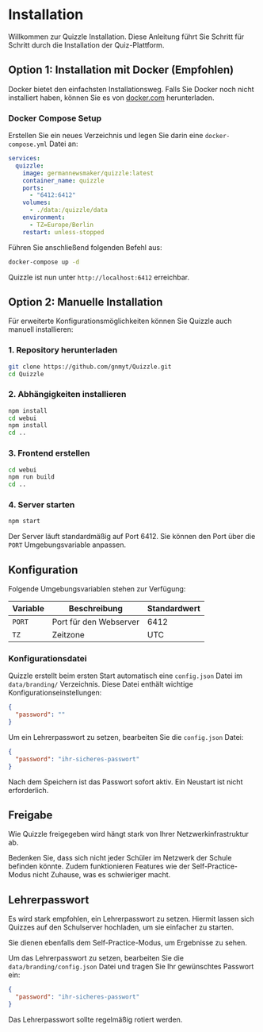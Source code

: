 # Installation

Willkommen zur Quizzle Installation. Diese Anleitung führt Sie Schritt für Schritt durch die Installation der
Quiz-Plattform.

## Option 1: Installation mit Docker (Empfohlen)

Docker bietet den einfachsten Installationsweg. Falls Sie Docker noch nicht installiert haben, können Sie es
von [docker.com](https://docker.com) herunterladen.

### Docker Compose Setup

Erstellen Sie ein neues Verzeichnis und legen Sie darin eine `docker-compose.yml` Datei an:

```yaml
services:
  quizzle:
    image: germannewsmaker/quizzle:latest
    container_name: quizzle
    ports:
      - "6412:6412"
    volumes:
      - ./data:/quizzle/data
    environment:
      - TZ=Europe/Berlin
    restart: unless-stopped
```

Führen Sie anschließend folgenden Befehl aus:

```bash
docker-compose up -d
```

Quizzle ist nun unter `http://localhost:6412` erreichbar.

## Option 2: Manuelle Installation

Für erweiterte Konfigurationsmöglichkeiten können Sie Quizzle auch manuell installieren:

### 1. Repository herunterladen

```bash
git clone https://github.com/gnmyt/Quizzle.git
cd Quizzle
```

### 2. Abhängigkeiten installieren

```bash
npm install
cd webui
npm install
cd ..
```

### 3. Frontend erstellen

```bash
cd webui
npm run build
cd ..
```

### 4. Server starten

```bash
npm start
```

Der Server läuft standardmäßig auf Port 6412. Sie können den Port über die `PORT` Umgebungsvariable anpassen.

## Konfiguration

Folgende Umgebungsvariablen stehen zur Verfügung:

| Variable | Beschreibung    | Standardwert |
|----------|-----------------|--------------|
| `PORT`   | Port für den Webserver | 6412         |
| `TZ`     | Zeitzone        | UTC          |

### Konfigurationsdatei

Quizzle erstellt beim ersten Start automatisch eine `config.json` Datei im `data/branding/` Verzeichnis. Diese Datei enthält wichtige Konfigurationseinstellungen:

```json
{
  "password": ""
}
```

Um ein Lehrerpasswort zu setzen, bearbeiten Sie die `config.json` Datei:

```json
{
  "password": "ihr-sicheres-passwort"
}
```

Nach dem Speichern ist das Passwort sofort aktiv. Ein Neustart ist nicht erforderlich.


## Freigabe

Wie Quizzle freigegeben wird hängt stark von Ihrer Netzwerkinfrastruktur ab.

Bedenken Sie, dass sich nicht jeder Schüler im Netzwerk der Schule befinden könnte. Zudem funktionieren Features wie der
Self-Practice-Modus nicht Zuhause, was es schwieriger macht.

## Lehrerpasswort

Es wird stark empfohlen, ein Lehrerpasswort zu setzen. Hiermit lassen sich Quizzes auf den Schulserver hochladen, um sie
einfacher zu starten.

Sie dienen ebenfalls dem Self-Practice-Modus, um Ergebnisse zu sehen.

Um das Lehrerpasswort zu setzen, bearbeiten Sie die `data/branding/config.json` Datei und tragen Sie Ihr gewünschtes Passwort ein:

```json
{
  "password": "ihr-sicheres-passwort"
}
```

Das Lehrerpasswort sollte regelmäßig rotiert werden.